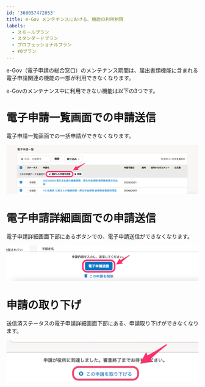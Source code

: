 ```yaml
---
id: '360057472053'
title: e-Gov メンテナンスにおける、機能の利用制限
labels:
  - スモールプラン
  - スタンダードプラン
  - プロフェッショナルプラン
  - ¥0プラン
---
```

e-Gov（電子申請の総合窓口）のメンテナンス期間は、届出書類機能に含まれる電子申請関連の機能の一部が利用できなくなります。

e-Govのメンテナンス中に利用できない機能は以下の3つです。

# 電子申請一覧画面での申請送信

電子申請一覧画面での一括申請ができなくなります。

![](./__________2021-10-06_15_24_17.png)

# 電子申請詳細画面での申請送信

電子申請詳細画面下部にあるボタンでの、電子申請送信ができなくなります。

![](./__________2021-10-06_15_26_10.png)

# 申請の取り下げ

送信済ステータスの電子申請詳細画面下部にある、申請取り下げができなくなります。

![](./mceclip2.png)
